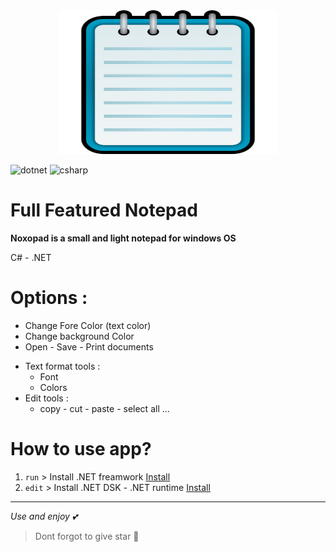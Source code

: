 <center><img src="readme\notepad.png" width=350px height=230></center>

![dotnet](https://shields.io/badge/.NET-8.0-aa36ff?style=flat&logo=dotnet)
![csharp](https://shields.io/badge/C%23-12.0-006f0b?style=flat&logo=csharp)

# Full Featured Notepad
**Noxopad is a small and light notepad for windows OS**

C# - .NET

# Options :
- Change Fore Color (text color)
- Change background Color 
- Open - Save - Print documents
* Text format tools :
  - Font
  - Colors
* Edit tools :
   - copy - cut - paste - select all ...


# How to use app?
1. `run` > Install .NET freamwork [Install](https://dotnet.microsoft.com/en-us/download/dotnet-framework)
2. `edit` > Install .NET DSK - .NET runtime [Install](https://dotnet.microsoft.com/en-us/download)


_______________________
*Use and enjoy 💕*
> Dont forgot to give star 🌟